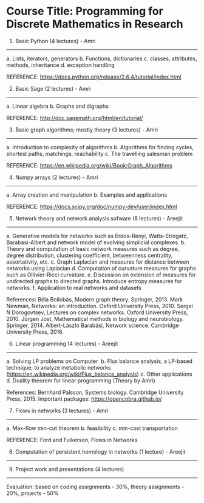 # Course Title: Programming for Discrete Mathematics in Research

1. Basic Python (4 lectures) - Amri
----------------------------

a. Lists, iterators, generators
b. Functions, dictionaries
c. classes, attributes, methods, inheritance
d. exception handling

REFERENCE: https://docs.python.org/release/2.6.4/tutorial/index.html

2. Basic Sage (2 lectures) - Amri
--------------------------

a. Linear algebra
b. Graphs and digraphs

REFERENCE: http://doc.sagemath.org/html/en/tutorial/

3. Basic graph algorithms; mostly theory (3 lectures) - Amri
-----------------------------------------------------

a. Introduction to complexity of algorithms
b. Algorithms for finding cycles, shortest paths, matchings, reachability
c. The travelling salesman problem

REFERENCE: https://en.wikipedia.org/wiki/Book:Graph_Algorithms

4. Numpy arrays (2 lectures) - Amri
----------------------------

a. Array creation and manipulation
b. Examples and applications

REFERENCE: https://docs.scipy.org/doc/numpy-dev/user/index.html

5. Network theory and network analysis sofware (8 lectures) - Areejit
-----------------------------------------------------------
a. Generative models for networks such as Erdos-Renyi, Watts-Strogatz, Barabasi-Albert and network model of evolving simplicial complexes. 
b. Theory and computation of basic network measures such as degree, degree distribution, clustering coefficient, betweenness centrality, assortativity, etc.
c.  Graph Laplacian and measures for distance between networks using Laplacian 
d. Computation of curvature measures for graphs such as Ollivier-Ricci curvature.
e. Discussion on extension of measures for undirected graphs to directed graphs. Introduce entropy measures for networks.
f. Application to real networks and datasets

References: 
Béla Bollobás, Modern graph theory. Springer, 2013.
Mark Newman, Networks: an introduction. Oxford University Press, 2010.
Sergei N Dorogovtsev, Lectures on complex networks. Oxford University Press, 2010.
Jürgen Jost, Mathematical methods in biology and neurobiology. Springer, 2014.
Albert-László Barabási, Network science. Cambridge University Press, 2016.

6. Linear programming (4 lectures) - Areejit
----------------------------------
a. Solving LP problems on Computer 
b. Flux balance analysis, a LP-based technique, to analyze metabolic networks (https://en.wikipedia.org/wiki/Flux_balance_analysis)
c. Other applications
d. Duality theorem for linear programming (Theory by Amri)

References: 
Bernhard Palsson, Systems biology. Cambridge University Press, 2015.
Important packages: https://opencobra.github.io/

7. Flows in networks (3 lectures) - Amri
---------------------------------
a. Max-flow min-cut theorem
b. feasibility
c. min-cost transportation

REFERENCE: Ford and Fulkerson, Flows in Networks

8. Computation of persistent homology in networks (1 lecture) - Areejit
-------------------------------------------------------------

9. Project work and presentations (4 lectures)
----------------------------------------------

Evaluation: based on coding assignments - 30%, theory assignments - 20%,
projects - 50%

